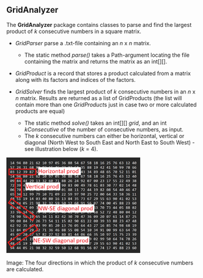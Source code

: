 ## GridAnalyzer 

The **GridAnalyzer** package contains classes to parse and find the largest product of *k* consecutive numbers in a square matrix.
  
- *GridParser* parse a .txt-file containing an *n* x *n* matrix. 
  - The static method *parse()* takes a Path-argument locating the file containing the matrix and returns the matrix as an int[][].
  
- *GridProduct* is a record that stores a product calculated from a matrix along with its factors and indices of the factors.
  
- *GridSolver* finds the largest product of *k* consecutive numbers in an *n* x *n* matrix. Results are returned as a list of GridProducts (the list will contain more than one *GridProduct*s just in case two or more calculated products are equal)
  - The static method *solve()* takes an int[][] *grid*, and an int *kConsecutive* of the number of consecutive numbers,  as input.   
  - The *k* consecutive numbers can either be horizontal, vertical or diagonal (North West to South East and North East to South West) - see illustration below (*k* = 4).





<img src="illustration.png" alt="How consecutive numbers are calculated" width="350" height="250" />

Image: The four directions in which the product of *k* consecutive numbers are calculated.


